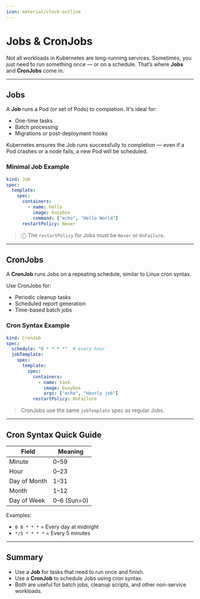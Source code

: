 ```yaml
---
icon: material/clock-outline
---
```


# Jobs & CronJobs

Not all workloads in Kubernetes are long-running services. Sometimes, you just need to run something once — or on a schedule. That’s where **Jobs** and **CronJobs** come in.

---

## Jobs

A **Job** runs a Pod (or set of Pods) to completion. It's ideal for:

- One-time tasks
- Batch processing
- Migrations or post-deployment hooks

Kubernetes ensures the Job runs successfully to completion — even if a Pod crashes or a node fails, a new Pod will be scheduled.

### Minimal Job Example

```yaml
kind: Job
spec:
  template:
    spec:
      containers:
        - name: hello
          image: busybox
          command: ["echo", "Hello World"]
      restartPolicy: Never
```

> ⓘ The `restartPolicy` for Jobs must be `Never` or `OnFailure`.

---

## CronJobs

A **CronJob** runs Jobs on a repeating schedule, similar to Linux cron syntax.

Use CronJobs for:

- Periodic cleanup tasks
- Scheduled report generation
- Time-based batch jobs

### Cron Syntax Example

```yaml
kind: CronJob
spec:
  schedule: "0 * * * *"  # every hour
  jobTemplate:
    spec:
      template:
        spec:
          containers:
            - name: task
              image: busybox
              args: ["echo", "Hourly job"]
          restartPolicy: OnFailure
```

> CronJobs use the same `jobTemplate` spec as regular Jobs.

---

## Cron Syntax Quick Guide

| Field         | Meaning         |
|---------------|------------------|
| Minute        | 0–59             |
| Hour          | 0–23             |
| Day of Month  | 1–31             |
| Month         | 1–12             |
| Day of Week   | 0–6 (Sun=0)      |

Examples:
- `0 0 * * *` = Every day at midnight
- `*/5 * * * *` = Every 5 minutes

---

## Summary

- Use a **Job** for tasks that need to run once and finish.
- Use a **CronJob** to schedule Jobs using cron syntax.
- Both are useful for batch jobs, cleanup scripts, and other non-service workloads.